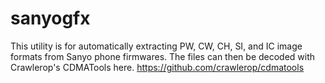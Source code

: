 # sanyogfx
This utility is for automatically extracting PW, CW, CH, SI, and IC image formats from Sanyo phone firmwares. The files can then be decoded with Crawlerop's CDMATools here. https://github.com/crawlerop/cdmatools
